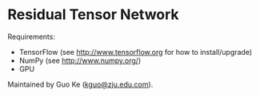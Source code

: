 # Residual Tensor Network
Requirements:
* TensorFlow (see http://www.tensorflow.org for how to install/upgrade)
* NumPy (see http://www.numpy.org/)
* GPU

Maintained by Guo Ke (kguo@zju.edu.com).
